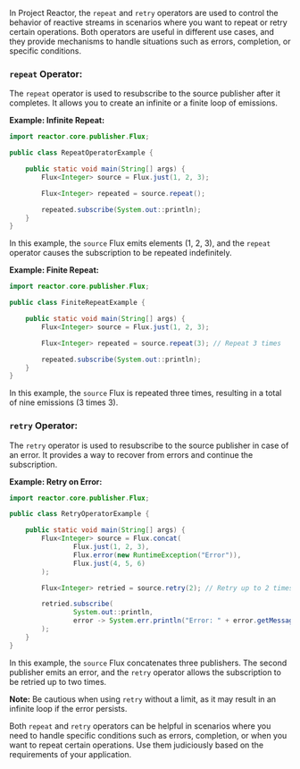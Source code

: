 

In Project Reactor, the `repeat` and `retry` operators are used to control the behavior of reactive streams in scenarios where you want to repeat or retry certain operations. Both operators are useful in different use cases, and they provide mechanisms to handle situations such as errors, completion, or specific conditions.

### `repeat` Operator:

The `repeat` operator is used to resubscribe to the source publisher after it completes. It allows you to create an infinite or a finite loop of emissions.

**Example: Infinite Repeat:**
```java
import reactor.core.publisher.Flux;

public class RepeatOperatorExample {

    public static void main(String[] args) {
        Flux<Integer> source = Flux.just(1, 2, 3);

        Flux<Integer> repeated = source.repeat();

        repeated.subscribe(System.out::println);
    }
}
```

In this example, the `source` Flux emits elements (1, 2, 3), and the `repeat` operator causes the subscription to be repeated indefinitely.

**Example: Finite Repeat:**
```java
import reactor.core.publisher.Flux;

public class FiniteRepeatExample {

    public static void main(String[] args) {
        Flux<Integer> source = Flux.just(1, 2, 3);

        Flux<Integer> repeated = source.repeat(3); // Repeat 3 times

        repeated.subscribe(System.out::println);
    }
}
```

In this example, the `source` Flux is repeated three times, resulting in a total of nine emissions (3 times 3).

### `retry` Operator:

The `retry` operator is used to resubscribe to the source publisher in case of an error. It provides a way to recover from errors and continue the subscription.

**Example: Retry on Error:**
```java
import reactor.core.publisher.Flux;

public class RetryOperatorExample {

    public static void main(String[] args) {
        Flux<Integer> source = Flux.concat(
                Flux.just(1, 2, 3),
                Flux.error(new RuntimeException("Error")),
                Flux.just(4, 5, 6)
        );

        Flux<Integer> retried = source.retry(2); // Retry up to 2 times

        retried.subscribe(
                System.out::println,
                error -> System.err.println("Error: " + error.getMessage())
        );
    }
}
```

In this example, the `source` Flux concatenates three publishers. The second publisher emits an error, and the `retry` operator allows the subscription to be retried up to two times.

**Note:** Be cautious when using `retry` without a limit, as it may result in an infinite loop if the error persists.

Both `repeat` and `retry` operators can be helpful in scenarios where you need to handle specific conditions such as errors, completion, or when you want to repeat certain operations. Use them judiciously based on the requirements of your application.